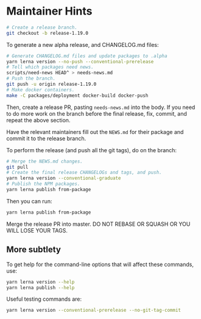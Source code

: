 # Maintainer Hints

```sh
# Create a release branch.
git checkout -b release-1.19.0
```

To generate a new alpha release, and CHANGELOG.md files:

```sh
# Generate CHANGELOG.md files and update packages to .alpha
yarn lerna version --no-push --conventional-prerelease
# Tell which packages need news.
scripts/need-news HEAD^ > needs-news.md
# Push the branch.
git push -u origin release-1.19.0
# Make docker containers.
make -C packages/deployment docker-build docker-push
```

Then, create a release PR, pasting `needs-news.md` into the body.  If you need to do more work on the branch before the final release, fix, commit, and repeat the above section.

Have the relevant maintainers fill out the `NEWS.md` for their package and
commit it to the release branch.

To perform the release (and push all the git tags), do on the branch:

```sh
# Merge the NEWS.md changes.
git pull
# Create the final release CHANGELOGs and tags, and push.
yarn lerna version --conventional-graduate
# Publish the NPM packages.
yarn lerna publish from-package
```

Then you can run:

```sh
yarn lerna publish from-package
```

Merge the release PR into master.  DO NOT REBASE OR SQUASH OR YOU WILL LOSE YOUR TAGS.

## More subtlety

To get help for the command-line options that will affect these commands, use:

```sh
yarn lerna version --help
yarn lerna publish --help
```

Useful testing commands are:

```sh
yarn lerna version --conventional-prerelease --no-git-tag-commit
```
